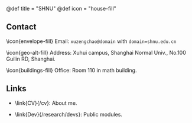 @def title = "SHNU" <!-- Home -->
@def icon = "house-fill"


## Contact

\icon{envelope-fill} Email: `xuzengchao@domain` with `domain=shnu.edu.cn`

<!-- \icon{geo-alt-fill} Minhang campus, Shanghai Jiao Tong University, 200240, Shanghai. -->
\icon{geo-alt-fill} Address: Xuhui campus, Shanghai Normal Univ., No.100 Guilin RD, Shanghai.

\icon{buildings-fill} Office: Room 110 in math building.


## Links

* \link{CV}{/cv}: About me. <!-- A short bio -->

* \link{Dev}{/research/devs}: Public modules. <!-- List of public packages and modules. -->


